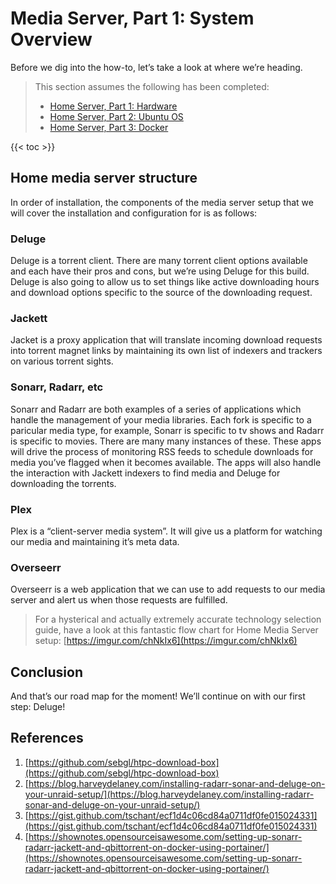 # Media Server, Part 1: System Overview

Before we dig into the how-to, let’s take a look at where we’re heading.

> This section assumes the following has been completed:
>
> * [Home Server, Part 1: Hardware](2031617.html)
> * [Home Server, Part 2: Ubuntu OS](14024705.html)
> * [Home Server, Part 3: Docker](1900552.html)

{{< toc >}}

## Home media server structure

In order of installation, the components of the media server setup that we will cover the installation and configuration for is as follows:

### Deluge

Deluge is a torrent client. There are many torrent client options available and each have their pros and cons, but we’re using Deluge for this build. Deluge is also going to allow us to set things like active downloading hours and download options specific to the source of the downloading request.

### Jackett

Jacket is a proxy application that will translate incoming download requests into torrent magnet links by maintaining its own list of indexers and trackers on various torrent sights.

### Sonarr, Radarr, etc

Sonarr and Radarr are both examples of a series of applications which handle the management of your media libraries. Each fork is specific to a paricular media type, for example, Sonarr is specific to tv shows and Radarr is specific to movies. There are many many instances of these. These apps will drive the process of monitoring RSS feeds to schedule downloads for media you’ve flagged when it becomes available. The apps will also handle the interaction with Jackett indexers to find media and Deluge for downloading the torrents.

### Plex

Plex is a “client-server media system”. It will give us a platform for watching our media and maintaining it’s meta data.

### Overseerr

Overseerr is a web application that we can use to add requests to our media server and alert us when those requests are fulfilled.

>For a hysterical and actually extremely accurate technology selection guide, have a look at this fantastic flow chart for Home Media Server setup: [https://imgur.com/chNkIx6](https://imgur.com/chNkIx6)

## Conclusion

And that’s our road map for the moment! We’ll continue on with our first step: Deluge!

## References

1. [https://github.com/sebgl/htpc-download-box](https://github.com/sebgl/htpc-download-box)
2. [https://blog.harveydelaney.com/installing-radarr-sonar-and-deluge-on-your-unraid-setup/](https://blog.harveydelaney.com/installing-radarr-sonar-and-deluge-on-your-unraid-setup/)
3. [https://gist.github.com/tschant/ecf1d4c06cd84a0711df0fe015024331](https://gist.github.com/tschant/ecf1d4c06cd84a0711df0fe015024331)
4. [https://shownotes.opensourceisawesome.com/setting-up-sonarr-radarr-jackett-and-qbittorrent-on-docker-using-portainer/](https://shownotes.opensourceisawesome.com/setting-up-sonarr-radarr-jackett-and-qbittorrent-on-docker-using-portainer/)
